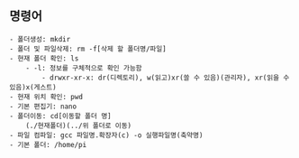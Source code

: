 ## 명령어
	- 폴더생성: mkdir
	- 폴더 및 파일삭제: rm -f[삭제 할 폴더명/파일]
	- 현재 폴더 확인: ls
		- -l: 정보를 구체적으로 확인 가능함
			- drwxr-xr-x: dr(디렉토리), w(읽고)xr(쓸 수 있음)(관리자), xr(읽을 수 있음)x(게스트)
	- 현재 위치 확인: pwd
	- 기본 편집기: nano
	- 폴더이동: cd[이동할 폴더 명]
		(./현재폴더)(../위 폴더로 이동)
	- 파일 컴파일: gcc 파일명.확장자(c) -o 실행파일명(축약명)
	- 기본 폴더: /home/pi
	
